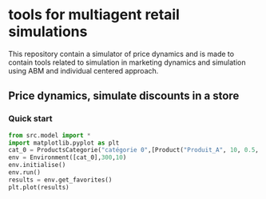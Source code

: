 # tools for multiagent retail simulations

This repository contain a simulator of price dynamics and is made to contain tools related to simulation in marketing dynamics and simulation using ABM and individual centered approach.

## Price dynamics, simulate discounts in a store

### Quick start
	
```python
from src.model import *
import matplotlib.pyplot as plt
cat_0 = ProductsCategorie("catégorie 0",[Product("Produit_A", 10, 0.5, 1), Product("Produit_B", 12, 0.7, 1)])
env = Environment([cat_0],300,10)
env.initialise()
env.run()
results = env.get_favorites()
plt.plot(results)
```